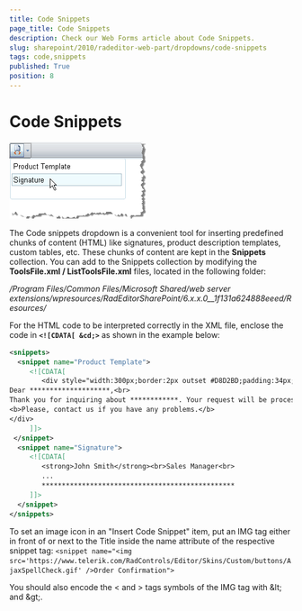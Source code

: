 ```yaml
---
title: Code Snippets
page_title: Code Snippets
description: Check our Web Forms article about Code Snippets.
slug: sharepoint/2010/radeditor-web-part/dropdowns/code-snippets
tags: code,snippets
published: True
position: 8
---
```


# Code Snippets

![](images/DropDowns015.png)

The Code snippets dropdown is a convenient tool for inserting predefined chunks of content (HTML) like signatures, product description templates, custom tables, etc. These chunks of content are kept in the **Snippets** collection. You can add to the Snippets collection by modifying the **ToolsFile.xml / ListToolsFile.xml** files, located in the following folder:

_/Program Files/Common Files/Microsoft Shared/web server extensions/wpresources/RadEditorSharePoint/6.x.x.0__1f131a624888eeed/Resources/_

For the HTML code to be interpreted correctly in the XML file, enclose the code in **`<![CDATA[ &cd;>`** as shown in the example below:

````XML
<snippets>
  <snippet name="Product Template">
     <![CDATA[
        <div style="width:300px;border:2px outset #D8D2BD;padding:34px;font-family:Arial, Verdana; font-size:11px;background- color:#F1EFE6;">
Dear ********************,<br>
Thank you for inquiring about ************. Your request will be processed in 48 hours and shipped at the address you have provided.
<b>Please, contact us if you have any problems.</b>
</div>
     ]]>
 </snippet>
  <snippet name="Signature">
     <![CDATA[
        <strong>John Smith</strong><br>Sales Manager<br>
        ...
        ************************************************
     ]]>
  </snippet>
</snippets>
````

To set an image icon in an "Insert Code Snippet" item, put an IMG tag either in front of or next to the Title inside the name attribute of the respective snippet tag: `<snippet name="<img src='https://www.telerik.com/RadControls/Editor/Skins/Custom/buttons/AjaxSpellCheck.gif' />Order Confirmation">`

You should also encode the < and > tags symbols of the IMG tag with \&lt; and \&gt;.
